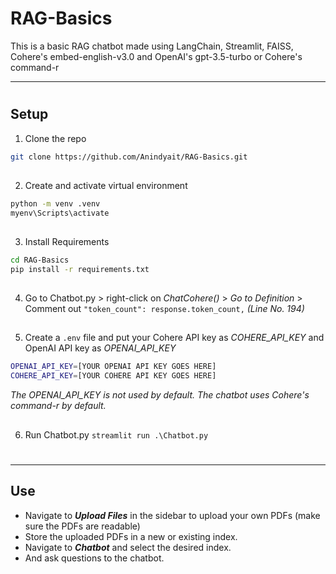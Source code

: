# RAG-Basics
 
This is a basic RAG chatbot made using LangChain, Streamlit, FAISS, Cohere's embed-english-v3.0 and OpenAI's gpt-3.5-turbo or Cohere's command-r

---
#
## Setup
1.  Clone the repo

 ```sh
 git clone https://github.com/Anindyait/RAG-Basics.git
 ```
##
2. Create and activate virtual environment
```sh
python -m venv .venv
myenv\Scripts\activate
```
##
 3. Install Requirements

 ```sh
 cd RAG-Basics
pip install -r requirements.txt
```
##
4. Go to Chatbot.py > right-click on *ChatCohere()* > *Go to Definition* >  Comment out ```"token_count": response.token_count,``` *(Line No. 194)*
##

5. Create a ```.env``` file and put your Cohere API key as *COHERE_API_KEY* and OpenAI API key as *OPENAI_API_KEY*

```sh
OPENAI_API_KEY=[YOUR OPENAI API KEY GOES HERE]
COHERE_API_KEY=[YOUR COHERE API KEY GOES HERE]
```
*The OPENAI_API_KEY is not used by default. The chatbot uses Cohere's command-r by default.*

##
6. Run Chatbot.py
```streamlit run .\Chatbot.py```

#
---
## Use

- Navigate to ***Upload Files*** in the sidebar to upload your own PDFs (make sure the PDFs are readable)
- Store the uploaded PDFs in a new or existing index.
- Navigate to ***Chatbot*** and select the desired index.
- And ask questions to the chatbot.
